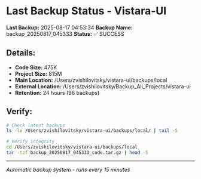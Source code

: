 # Last Backup Status - Vistara-UI

**Last Backup:** 2025-08-17 04:53:34
**Backup Name:** backup_20250817_045333
**Status:** ✅ SUCCESS

## Details:
- **Code Size:** 475K
- **Project Size:** 815M
- **Main Location:** /Users/zvishilovitsky/vistara-ui/backups/local
- **External Location:** /Users/zvishilovitsky/Backup_All_Projects/vistara-ui
- **Retention:** 24 hours (96 backups)

## Verify:
```bash
# Check latest backups
ls -la /Users/zvishilovitsky/vistara-ui/backups/local/ | tail -5

# Verify integrity
cd /Users/zvishilovitsky/vistara-ui/backups/local
tar -tzf backup_20250817_045333_code.tar.gz | head -5
```

---
*Automatic backup system - runs every 15 minutes*
